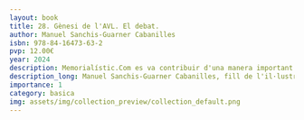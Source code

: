 ```yaml
---
layout: book
title: 28. Gènesi de l'AVL. El debat.
author: Manuel Sanchis-Guarner Cabanilles
isbn: 978-84-16473-63-2
pvp: 12.00€
year: 2024
description: Memorialístic.Com es va contribuir d'una manera important a que s'arribara a l'acord que donà origen al Dictamen del CVC que les Corts Valencianes van convertir en la Llei 7/1988 de creació de l'Acadèmia valenciana de la llengua.
description_long: Manuel Sanchis-Guarner Cabanilles, fill de l'il·lustre filòleg, narra de primera mà el procés de debat al sí del Consell Valencià de Cultura que donà origen al dictamen de creació de l'Acadèmia Valenciana de la Llengua.
importance: 1
category: basica
img: assets/img/collection_preview/collection_default.png
---
```


